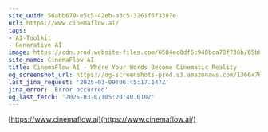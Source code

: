 ```yaml
---
site_uuid: 56abb670-e5c5-42eb-a3c5-3261f6f3387e
url: https://www.cinemaflow.ai/
tags:
- AI-Toolkit
- Generative-AI
image: https://cdn.prod.website-files.com/6584ec0df6c940bca78f736b/65bb0176a1cb0df0b9803e7a_256.png
site_name: CinemaFlow AI
title: CinemaFlow AI - Where Your Words Become Cinematic Reality
og_screenshot_url: https://og-screenshots-prod.s3.amazonaws.com/1366x768/80/false/2da079b52cf6815aae4f29f059152c28d47b2c7949c74ae72a3f76fd51eb29f6.jpeg
last_jina_request: '2025-03-09T06:45:17.147Z'
jina_error: 'Error occurred'
og_last_fetch: '2025-03-07T05:20:40.010Z'
---
```


[https://www.cinemaflow.ai](https://www.cinemaflow.ai/)
